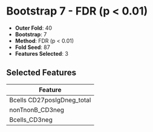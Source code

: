 # Bootstrap 7 - FDR (p < 0.01)

- **Outer Fold**: 40
- **Bootstrap**: 7
- **Method**: FDR (p < 0.01)
- **Fold Seed**: 87
- **Features Selected**: 3

## Selected Features

| Feature |
|---------|
| Bcells CD27posIgDneg_total |
| nonTnonB_CD3neg |
| Bcells_CD3neg |
